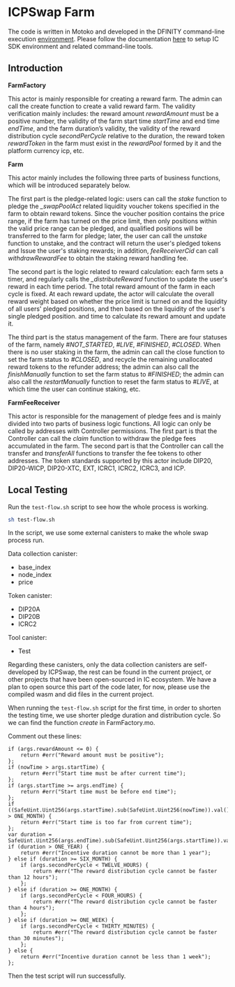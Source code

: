 # ICPSwap Farm

The code is written in Motoko and developed in the DFINITY command-line execution [environment](https://internetcomputer.org/docs/current/references/cli-reference/dfx-parent). Please follow the documentation [here](https://internetcomputer.org/docs/current/developer-docs/setup/install/#installing-the-ic-sdk-1) to setup IC SDK environment and related command-line tools.  

## Introduction

**FarmFactory**

This actor is mainly responsible for creating a reward farm. The admin can call the create function to create a valid reward farm. The validity verification mainly includes: the reward amount *rewardAmount* must be a positive number, the validity of the farm start time *startTime* and end time *endTime*, and the farm duration’s validity, the validity of the reward distribution cycle *secondPerCycle* relative to the duration, the reward token *rewardToken* in the farm must exist in the *rewardPool* formed by it and the platform currency icp, etc.

**Farm**

This actor mainly includes the following three parts of business functions, which will be introduced separately below.

The first part is the pledge-related logic: users can call the *stake* function to pledge the *_swapPoolAct* related liquidity voucher tokens specified in the farm to obtain reward tokens. Since the voucher position contains the price range, if the farm has turned on the price limit, then only positions within the valid price range can be pledged, and qualified positions will be transferred to the farm for pledge; later, the user can call the *unstake* function to unstake, and the contract will return the user's pledged tokens and Issue the user's staking rewards; in addition, *feeReceiverCid* can call *withdrawRewardFee* to obtain the staking reward handling fee.

The second part is the logic related to reward calculation: each farm sets a timer, and regularly calls the *_distributeReward* function to update the user's reward in each time period. The total reward amount of the farm in each cycle is fixed. At each reward update, the actor will calculate the overall reward weight based on whether the price limit is turned on and the liquidity of all users' pledged positions, and then based on the liquidity of the user's single pledged position. and time to calculate its reward amount and update it.

The third part is the status management of the farm. There are four statuses of the farm, namely *#NOT_STARTED*, *#LIVE*, *#FINISHED*, *#CLOSED*. When there is no user staking in the farm, the admin can call the close function to set the farm status to *#CLOSED*, and recycle the remaining unallocated reward tokens to the refunder address; the admin can also call the *finishManually* function to set the farm status to *#FINISHED*; the admin can also call the *restartManually* function to reset the farm status to *#LIVE*, at which time the user can continue staking, etc.

**FarmFeeReceiver**

This actor is responsible for the management of pledge fees and is mainly divided into two parts of business logic functions. All logic can only be called by addresses with Controller permissions. The first part is that the Controller can call the *claim* function to withdraw the pledge fees accumulated in the farm. The second part is that the Controller can call the transfer and *transferAll* functions to transfer the fee tokens to other addresses. The token standards supported by this actor include DIP20, DIP20-WICP, DIP20-XTC, EXT, ICRC1, ICRC2, ICRC3, and ICP.

## Local Testing

Run the `test-flow.sh` script to see how the whole process is working.

```bash
sh test-flow.sh
```

In the script, we use some external canisters to make the whole swap process run.

Data collection canister:
 - base_index
 - node_index
 - price

Token canister:
 - DIP20A
 - DIP20B
 - ICRC2

Tool canister:
 - Test

Regarding these canisters, only the data collection canisters are self-developed by ICPSwap, the rest can be found in the current project, or other projects that have been open-sourced in IC ecosystem. We have a plan to open source this part of the code later, for now, please use the compiled wasm and did files in the current project.

When running the `test-flow.sh` script for the first time, in order to shorten the testing time, we use shorter pledge duration and distribution cycle. So we can find the function *create* in FarmFactory.mo.

Comment out these lines:

```motoko
if (args.rewardAmount <= 0) {
    return #err("Reward amount must be positive");
};
if (nowTime > args.startTime) {
    return #err("Start time must be after current time");
};
if (args.startTime >= args.endTime) {
    return #err("Start time must be before end time");
};
if ((SafeUint.Uint256(args.startTime).sub(SafeUint.Uint256(nowTime)).val()) > ONE_MONTH) {
    return #err("Start time is too far from current time");
};
var duration = SafeUint.Uint256(args.endTime).sub(SafeUint.Uint256(args.startTime)).val();
if (duration > ONE_YEAR) {
    return #err("Incentive duration cannot be more than 1 year");
} else if (duration >= SIX_MONTH) {
    if (args.secondPerCycle < TWELVE_HOURS) {
        return #err("The reward distribution cycle cannot be faster than 12 hours");
    };
} else if (duration >= ONE_MONTH) {
    if (args.secondPerCycle < FOUR_HOURS) {
        return #err("The reward distribution cycle cannot be faster than 4 hours");
    };
} else if (duration >= ONE_WEEK) {
    if (args.secondPerCycle < THIRTY_MINUTES) {
        return #err("The reward distribution cycle cannot be faster than 30 minutes");
    };
} else {
    return #err("Incentive duration cannot be less than 1 week");
};
```

Then the test script will run successfully.
